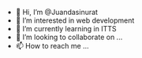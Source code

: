 - 👋 Hi, I’m @Juandasinurat
- 👀 I’m interested in web development
- 🌱 I’m currently learning in ITTS
- 💞️ I’m looking to collaborate on ...
- 📫 How to reach me ...

<!---
Juandasinurat/Juandasinurat is a ✨ special ✨ repository because its `README.md` (this file) appears on your GitHub profile.
You can click the Preview link to take a look at your changes.
--->
